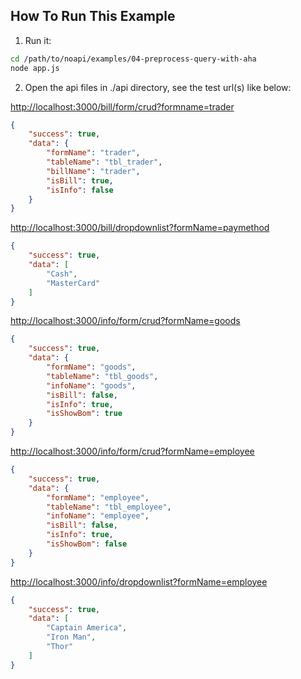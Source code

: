 
## How To Run This Example

1. Run it:
```sh
cd /path/to/noapi/examples/04-preprocess-query-with-aha
node app.js
```



2. Open the api files in ./api directory, see the test url(s) like below:

[http://localhost:3000/bill/form/crud?formname=trader]()

```json
{
	"success": true,
	"data": {
		"formName": "trader",
		"tableName": "tbl_trader",
		"billName": "trader",
		"isBill": true,
		"isInfo": false
	}
}
```

[http://localhost:3000/bill/dropdownlist?formName=paymethod]()

```json
{
    "success": true,
    "data": [
        "Cash",
        "MasterCard"
    ]
}
```

[http://localhost:3000/info/form/crud?formName=goods]()

```json
{
    "success": true,
    "data": {
        "formName": "goods",
        "tableName": "tbl_goods",
        "infoName": "goods",
        "isBill": false,
        "isInfo": true,
        "isShowBom": true
    }
}
```

[http://localhost:3000/info/form/crud?formName=employee]()

```json
{
    "success": true,
    "data": {
        "formName": "employee",
        "tableName": "tbl_employee",
        "infoName": "employee",
        "isBill": false,
        "isInfo": true,
        "isShowBom": false
    }
}
```

[http://localhost:3000/info/dropdownlist?formName=employee]()

```json
{
    "success": true,
    "data": [
        "Captain America",
        "Iron Man",
        "Thor"
    ]
}
```
